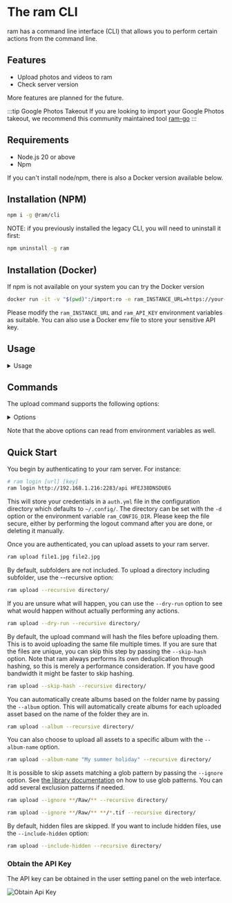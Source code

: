 # The ram CLI

ram has a command line interface (CLI) that allows you to perform certain actions from the command line.

## Features

- Upload photos and videos to ram
- Check server version

More features are planned for the future.

:::tip Google Photos Takeout
If you are looking to import your Google Photos takeout, we recommend this community maintained tool [ram-go](https://github.com/simulot/ram-go)
:::

## Requirements

- Node.js 20 or above
- Npm

If you can't install node/npm, there is also a Docker version available below.

## Installation (NPM)

```bash
npm i -g @ram/cli
```

NOTE: if you previously installed the legacy CLI, you will need to uninstall it first:

```bash
npm uninstall -g ram
```

## Installation (Docker)

If npm is not available on your system you can try the Docker version

```bash
docker run -it -v "$(pwd)":/import:ro -e ram_INSTANCE_URL=https://your-ram-instance/api -e ram_API_KEY=your-api-key ghcr.io/ram-app/ram-cli:latest
```

Please modify the `ram_INSTANCE_URL` and `ram_API_KEY` environment variables as suitable. You can also use a Docker env file to store your sensitive API key.

## Usage

<details>
<summary>Usage</summary>

```
$ ram
Usage: ram [options] [command]

Command line interface for ram

Options:
  -V, --version                       output the version number
  -d, --config-directory <directory>  Configuration directory where auth.yml will be stored (default: "~/.config/ram/", env:
                                      ram_CONFIG_DIR)
  -u, --url [url]                     ram server URL (env: ram_INSTANCE_URL)
  -k, --key [key]                     ram API key (env: ram_API_KEY)
  -h, --help                          display help for command

Commands:
  login|login-key <url> <key>         Login using an API key
  logout                              Remove stored credentials
  server-info                         Display server information
  upload [options] [paths...]         Upload assets
  help [command]                      display help for command
```

</details>

## Commands

The upload command supports the following options:

<details>
<summary>Options</summary>

```
Usage: ram upload [paths...] [options]

Upload assets

Arguments:
paths                       One or more paths to assets to be uploaded

Options:
-r, --recursive             Recursive (default: false, env: ram_RECURSIVE)
-i, --ignore [paths...]     Paths to ignore (default: [], env: ram_IGNORE_PATHS)
-h, --skip-hash             Don't hash files before upload (default: false, env: ram_SKIP_HASH)
-H, --include-hidden        Include hidden folders (default: false, env: ram_INCLUDE_HIDDEN)
-a, --album                 Automatically create albums based on folder name (default: false, env: ram_AUTO_CREATE_ALBUM)
-A, --album-name <name>     Add all assets to specified album (env: ram_ALBUM_NAME)
-n, --dry-run               Don't perform any actions, just show what will be done (default: false, env: ram_DRY_RUN)
-c, --concurrency <number>  Number of assets to upload at the same time (default: 4, env: ram_UPLOAD_CONCURRENCY)
--delete                    Delete local assets after upload (env: ram_DELETE_ASSETS)
--help                      display help for command
```

</details>

Note that the above options can read from environment variables as well.

## Quick Start

You begin by authenticating to your ram server. For instance:

```bash
# ram login [url] [key]
ram login http://192.168.1.216:2283/api HFEJ38DNSDUEG
```

This will store your credentials in a `auth.yml` file in the configuration directory which defaults to `~/.config/`. The directory can be set with the `-d` option or the environment variable `ram_CONFIG_DIR`. Please keep the file secure, either by performing the logout command after you are done, or deleting it manually.

Once you are authenticated, you can upload assets to your ram server.

```bash
ram upload file1.jpg file2.jpg
```

By default, subfolders are not included. To upload a directory including subfolder, use the --recursive option:

```bash
ram upload --recursive directory/
```

If you are unsure what will happen, you can use the `--dry-run` option to see what would happen without actually performing any actions.

```bash
ram upload --dry-run --recursive directory/
```

By default, the upload command will hash the files before uploading them. This is to avoid uploading the same file multiple times. If you are sure that the files are unique, you can skip this step by passing the `--skip-hash` option. Note that ram always performs its own deduplication through hashing, so this is merely a performance consideration. If you have good bandwidth it might be faster to skip hashing.

```bash
ram upload --skip-hash --recursive directory/
```

You can automatically create albums based on the folder name by passing the `--album` option. This will automatically create albums for each uploaded asset based on the name of the folder they are in.

```bash
ram upload --album --recursive directory/
```

You can also choose to upload all assets to a specific album with the `--album-name` option.

```bash
ram upload --album-name "My summer holiday" --recursive directory/
```

It is possible to skip assets matching a glob pattern by passing the `--ignore` option. See [the library documentation](docs/features/libraries.md) on how to use glob patterns. You can add several exclusion patterns if needed.

```bash
ram upload --ignore **/Raw/** --recursive directory/
```

```bash
ram upload --ignore **/Raw/** **/*.tif --recursive directory/
```

By default, hidden files are skipped. If you want to include hidden files, use the `--include-hidden` option:

```bash
ram upload --include-hidden --recursive directory/
```

### Obtain the API Key

The API key can be obtained in the user setting panel on the web interface.

![Obtain Api Key](./img/obtain-api-key.png)
